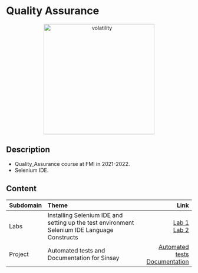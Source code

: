 # Quality Assurance

<p align="center">
  <img src="https://github.com/mariyaveleva16/Quality_Assurance_2021_2022/blob/main/image832.png" height="300" alt="volatility">
</p>

## Description
- Quality_Assurance course at FMI in 2021-2022.
- Selenium IDE.

## Content
<div align="center">

Subdomain|Theme|Link
:-|:-|-:
Labs|Installing Selenium IDE and setting up the test environment<br>Selenium IDE Language Constructs|[Lab 1](https://github.com/mariyaveleva16/Quality_Assurance_2021_2022/blob/main/Labs/SeleniumTesting-Lab1-2021.pdf)<br>[Lab 2](https://github.com/mariyaveleva16/Quality_Assurance_2021_2022/blob/main/Labs/SeleniumTesting-Lab2-2021.pdf)
Project|Automated tests and<br>Documentation for Sinsay|[Automated tests](https://github.com/mariyaveleva16/Quality_Assurance_2021_2022/blob/main/Project/Sinasy.side)<br>[Documentation](https://github.com/mariyaveleva16/Quality_Assurance_2021_2022/blob/main/Project/Testing_Team_62445_62446.pdf)
